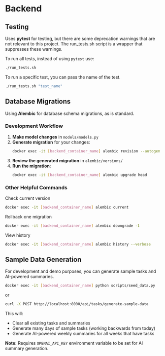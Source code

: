 # Backend

## Testing
Uses **pytest** for testing, but there are some deprecation warnings that are not relevant to this project. The run_tests.sh script is a wrapper that suppresses these warnings.

To run all tests, instead of using `pytest` use:
```bash
./run_tests.sh
```

To run a specific test, you can pass the name of the test.
```bash
./run_tests.sh "test_name"
```

## Database Migrations

Using **Alembic** for database schema migrations, as is standard.

### Development Workflow

1. **Make model changes** in `models/models.py`
2. **Generate migration** for your changes:
   ```bash
   docker exec -it [backend_container_name] alembic revision --autogenerate -m "Description of changes"
   ```
3. **Review the generated migration** in `alembic/versions/`
4. **Run the migration**:
   ```bash
   docker exec -it [backend_container_name] alembic upgrade head
   ```

### Other Helpful Commands

Check current version
```bash
docker exec -it [backend_container_name] alembic current
```

Rollback one migration
```bash
docker exec -it [backend_container_name] alembic downgrade -1
```

View history
```bash
docker exec -it [backend_container_name] alembic history --verbose
```

## Sample Data Generation

For development and demo purposes, you can generate sample tasks and AI-powered summaries.

```bash
docker exec -it [backend_container_name] python scripts/seed_data.py
```

or
```bash
curl -X POST http://localhost:8000/api/tasks/generate-sample-data
```

This will:
- Clear all existing tasks and summaries
- Generate many days of sample tasks (working backwards from today)
- Generate AI-powered weekly summaries for all weeks that have tasks

**Note:** Requires `OPENAI_API_KEY` environment variable to be set for AI summary generation.
